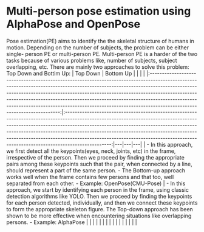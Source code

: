 # Multi-person pose estimation using AlphaPose and OpenPose
Pose estimation(PE) aims to identify the the skeletal structure of humans in motion. Depending on the number of subjects, the problem can be either single- person PE or multi-person PE. Multi-person PE is a harder of the two tasks because of various problems like, number of subjects, subject overlapping, etc. There are mainly two approaches to solve this problem: Top Down and Bottim Up: 
|                                                                                                                                                                                                                     Top Down                                                                                                                                                                                                                    |                                                                                                                                                                                                         Bottom Up                                                                                                                                                                                                         |   |   |   |
|:-----------------------------------------------------------------------------------------------------------------------------------------------------------------------------------------------------------------------------------------------------------------------------------------------------------------------------------------------------------------------------------------------------------------------------------------------:|:-------------------------------------------------------------------------------------------------------------------------------------------------------------------------------------------------------------------------------------------------------------------------------------------------------------------------------------------------------------------------------------------------------------------------:|---|---|---|
| - In this approach, we first detect all the keypoints(eyes, neck, joints, etc) in the frame, irrespective of the person. Then we proceed by finding the appropriate pairs among these keypoints such that the pair, when connected by a line, should represent a part of the same person.  - The Bottom-up approach works well when the frame contains few persons and that too, well separated from each other.  - Example: OpenPose(CMU-Pose) | - In this approach, we start by identifying each person in the frame, using classic detection algorithms like YOLO. Then we proceed by finding the keypoints for each person detected, individually, and then we connect these keypoints to form the appropriate skeleton figure.  The Top-down approach has been shown to be more effective when encountering situations like overlapping persons.  - Example: AlphaPose |   |   |   |
|                                                                                                                                                                                                                                                                                                                                                                                                                                                 |                                                                                                                                                                                                                                                                                                                                                                                                                           |   |   |   |
|                                                                                                                                                                                                                                                                                                                                                                                                                                                 |                                                                                                                                                                                                                                                                                                                                                                                                                           |   |   |   |
